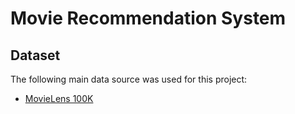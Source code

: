 # Movie Recommendation System

## Dataset

The following main data source was used for this project:
- [MovieLens 100K](https://grouplens.org/datasets/movielens/100k/)
